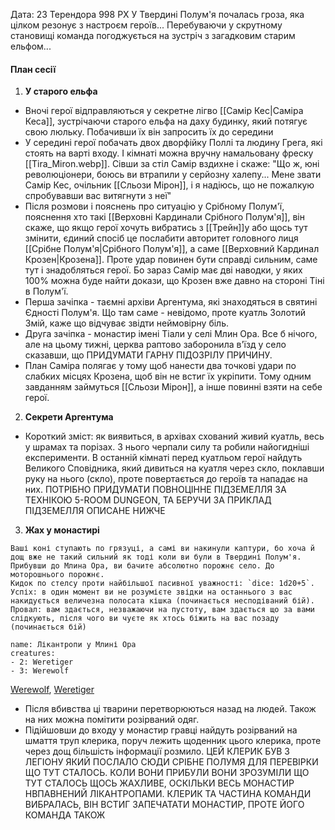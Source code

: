Дата: 23 Терендора 998 РХ
У Твердині Полум'я почалась гроза, яка цілком резонує з настроєм героїв... Перебуваючи у скрутному становищі команда погоджується на зустріч з загадковим старим ельфом...

#### План сесії
1. **У старого ельфа**
- Вночі герої відправляються у секретне лігво [[Самір Кес|Саміра Кеса]], зустрічаючи старого ельфа на даху будинку, який потягує свою люльку. Побачивши їх він запросить їх до середини
- У середині герої побачать двох дворфійку Поллі та людину Грега, які стоять на варті входу. І кімнаті можна вручну намальовану фреску [[Tira_Miron.webp]]. Сівши за стіл Самір вздихне і скаже: "Що ж, юні революціонери, боюсь ви втрапили у серйозну халепу... Мене звати Самір Кес, очільник [[Сльози Мірон]], і я надіюсь, що не пожалкую спробувавши вас витягнути з неї"
- Після розмови і пояснень про ситуацію у Срібному Полум'ї, пояснення хто такі [[Верховні Кардинали Срібного Полум'я]], він скаже, що якщо герої хочуть вибратись з [[Трейн]]у або щось тут змінити, єдиний спосіб це послабити авторитет головного лиця [[Срібне Полум'я|Срібного Полум'я]], а саме [[Верховний Кардинал Крозен|Крозена]]. Проте удар повинен бути справді сильним, саме тут і знадобляться герої. Бо зараз Самір має дві наводки, у яких 100% можна буде найти докази, що Крозен вже давно на стороні Тіні в Полум'ї.
- Перша зачіпка - таємні архіви Аргентума, які знаходяться в святині Єдності Полум'я. Що там саме - невідомо, проте куатль Золотий Змій, каже що відчуває звідти неймовірну біль.
- Друга зачіпка - монастир імені Тіали у селі Млин Ора. Все б нічого, але на цьому тижні, церква раптово заборонила в'їзд у село сказавши, що ПРИДУМАТИ ГАРНУ ПІДОЗРІЛУ ПРИЧИНУ. 
- План Саміра полягає у тому щоб нанести два точкові удари по слабких місцях Крозена, щоб він не встиг їх укріпити. Тому одним завданням займуться [[Сльози Мірон]], а інше повинні взяти на себе герої.
2. **Секрети Аргентума**
- Короткий зміст: як виявиться, в архівах схований живий куатль, весь у шрамах та порізах. З нього черпали силу та робили найогидніші експерименти. В останній кімнаті перед куатльом герої найдуть Великого Сповідника, який дивиться на куатля через скло, поклавши руку на нього (скло), проте повертається до героїв та нападає на них. ПОТРІБНО ПРИДУМАТИ ПОВНОЦІННЕ ПІДЗЕМЕЛЛЯ ЗА ТЕХНІКОЮ 5-ROOM DUNGEON, ТА БЕРУЧИ ЗА ПРИКЛАД ПІДЗЕМЕЛЛЯ ОПИСАНЕ НИЖЧЕ
3. **Жах у монастирі**
```ad-note
Ваші коні ступають по грязуці, а самі ви накинули каптури, бо хоча й дощ вже не такий сильний як тоді коли ви були в Твердині Полум'я. Прибувши до Млина Ора, ви бачите абсолютно порожнє село. До моторошнього порожнє. 
Кидок по стелсу проти найбільшої пасивної уважності: `dice: 1d20+5`. Успіх: в один момент ви не розумієте звідки на останнього з вас накидується величезна полосата кішка (починається несподіваний бій). Провал: вам здається, незважаючи на пустоту, вам здається що за вами слідкують, після чого ви чуєте як хтось біжить на вас позаду (починається бій)
```
```encounter 
name: Лікантропи у Млині Ора 
creatures: 
- 2: Weretiger
- 3: Werewolf
```
[Werewolf](https://www.dndbeyond.com/monsters/5195267-werewolf), [Weretiger](https://www.dndbeyond.com/monsters/5195266-weretiger)
- Після вбивства ці тварини перетворюються назад на людей. Також на них можна помітити розірваний одяг.
- Підійшовши до входу у монастир гравці найдуть розірваний на шмаття труп клерика, поруч лежить щоденник цього клерика, проте через дощ більшість інформації розмило. ЦЕЙ КЛЕРИК БУВ З ЛЕГІОНУ ЯКИЙ ПОСЛАЛО СЮДИ СРІБНЕ ПОЛУМЯ ДЛЯ ПЕРЕВІРКИ ЩО ТУТ СТАЛОСЬ. КОЛИ ВОНИ ПРИБУЛИ ВОНИ ЗРОЗУМІЛИ ЩО ТУТ СТАЛОСЬ ЩОСЬ ЖАХЛИВЕ, ОСКІЛЬКИ ВЕСЬ МОНАСТИР НВПАВНЕНИЙ ЛІКАНТРОПАМИ. КЛЕРИК ТА ЧАСТИНА КОМАНДИ ВИБРАЛАСЬ, ВІН ВСТИГ ЗАПЕЧАТАТИ МОНАСТИР, ПРОТЕ ЙОГО КОМАНДА ТАКОЖ 